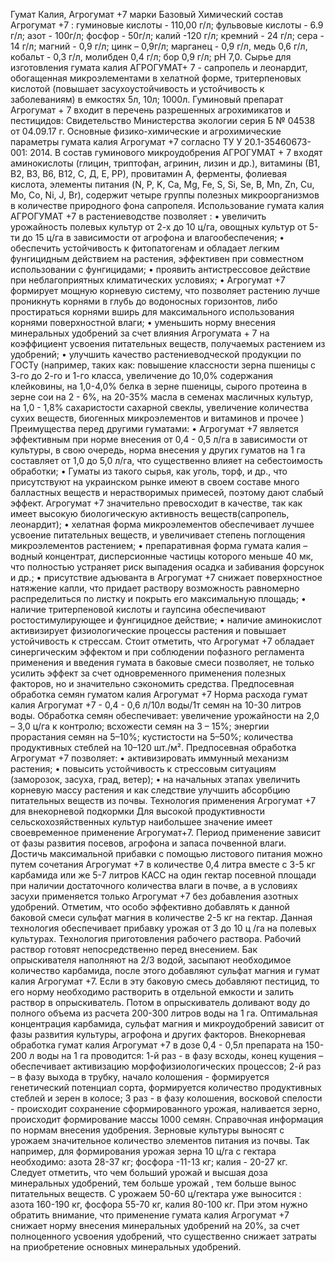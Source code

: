Гумат Калия, Агрогумат +7 марки Базовый
Химический состав Агрогумат +7 : гуминовые кислоты - 110,00 г/л; фульвовые кислоты - 6.9 г/л; азот - 100г/л; фосфор - 50г/л; калий -120 г/л; кремний - 24 г/л; сера - 14 г/л; магний - 0,9 г/л; цинк – 0,9г/л; марганец - 0,9 г/л, медь 0,6 г/л, кобальт - 0,3 г/л, молибден 0,4 г/л; бор 0,9 г/л; pH 7,0.
Сырье для изготовления гумата калия АГРОГУМАТ+ 7 - сапропель и леонардит, обогащенная микроэлементами в хелатной форме, тритерпеновых кислотой (повышает засухоустойчивость и устойчивость к заболеваниям) в емкостях 5л, 10л; 1000л.
Гуминовый препарат  Агрогумат + 7 входит в перечень разрешенных агрохимикатов и пестицидов: Свидетельство Министерства экологии серия Б № 04538 от 04.09.17 г.
Основные физико-химические и агрохимические параметры гумата калия Агрогумат +7 согласно ТУ У 20.1-35460673-001: 2014.
В состав гуминового микроудобрения  АГРОГУМАТ + 7 входят аминокислоты (глицин, триптофан, агринин, лизин и др.), витамины (В1, В2, В3, В6, В12, С, Д, Е, РР), провитамин А, ферменты, фолиевая кислота, элементы питания (N, P, K, Ca, Mg, Fe, S, Si, Se, B, Mn, Zn, Cu, Mo, Co, Ni, J, Br), содержит четыре группы полезных микроорганизмов в количестве природного фона сапропеля.
Использование гумата калия АГРОГУМАТ +7 в растениеводстве позволяет :
• увеличить урожайность полевых культур от 2-х до 10 ц/га, овощных культур от 5-ти до 15 ц/га в зависимости от агрофона и влагообеспечения;
• обеспечить устойчивость к фитопатогенам и обладает легким фунгицидным действием на растения, эффективен при совместном использовании с фунгицидами;
• проявить антистрессовое действие при неблагоприятных климатических условиях;
• Агрогумат +7 формирует мощную корневую систему, что позволяет растению лучше проникнуть корнями в глубь до водоносных горизонтов, либо простираться корнями вширь для максимального использования корнями поверхностной влаги;
• уменьшить норму внесения минеральных удобрений за счет влияния Агрогумата + 7 на коэффициент усвоения питательных веществ, получаемых растением из удобрений;
• улучшить качество растениеводческой продукции по ГОСТу (например, таких как: повышение классности зерна пшеницы с 3-го до 2-го и 1-го класса, увеличение до 10,0% содержания клейковины, на 1,0-4,0% белка в зерне пшеницы, сырого протеина в зерне сои на 2 - 6%, на 20-35% масла в семенах масличных культур, на 1,0 - 1,8% сахаристости сахарной свеклы, увеличение количества сухих веществ, биогенных микроэлементов и витаминов и прочее )
Преимущества перед другими гуматами:
• Агрогумат +7 является эффективным при норме внесения от 0,4 - 0,5 л/га в зависимости от культуры, в свою очередь, норма внесения у других гуматов на 1 га составляет от 1,0 до 5,0 л/га, что существенно влияет на себестоимость обработки;
• Гуматы из такого сырья, как уголь, торф, и др., что присутствуют на украинском рынке имеют в своем составе много балластных веществ и нерастворимых примесей, поэтому дают слабый эффект. Агрогумат +7 значительно превосходит в качестве, так как имеет высокую биологическую активность веществ(сапропель, леонардит);
• хелатная форма микроэлементов обеспечивает лучшее усвоение питательных веществ, и увеличивает степень поглощения микроэлементов растением;
• препаративная форма гумата калия – водный концентрат, дисперсионные частицы которого меньше 40 мк, что полностью устраняет риск выпадения осадка и забивания форсунок и др.;
• присутствие адъюванта в Агрогумат +7 снижает поверхностное натяжение капли, что придает раствору возможность равномерно распределиться по листку и покрыть его максимальную площадь;
• наличие тритерпеновой кислоты и гаупсина обеспечивают ростостимулирующее и фунгицидное действие;
• наличие аминокислот активизирует физиологические процессы растения и повышает устойчивость к стрессам.
Стоит отметить, что Агрогумат +7 обладает синергическим эффектом и при соблюдении пофазного регламента применения и введения гумата в баковые смеси позволяет, не только усилить эффект за счет одновременного применения полезных факторов, но и значительно сэкономить средства.
Предпосевная обработка семян гуматом калия Агрогумат +7
Норма расхода гумат калия Агрогумат +7 -  0,4 - 0,6 л/10л воды/1т семян на 10-30 литров воды. Обработка семян обеспечивает: увеличение урожайности на 2,0 – 3,0 ц/га к контролю;  всхожести семян на 3 – 15%;  энергии прорастания семян на 5–10%;  кустистости на 5–50%;  количества продуктивных стеблей на 10–120 шт./м².
Предпосевная обработка Агрогумат +7 позволяет:
• активизировать иммунный механизм растения;
• повысить устойчивость к стрессовым ситуациям (заморозок, засуха, град, ветер);
• на начальных этапах увеличить корневую массу растения и как следствие улучшить абсорбцию питательных веществ из почвы.
Технология применения Агрогумат +7 для внекорневой подкормки
Для высокой продуктивности сельскохозяйственных культур наибольшее значение имеет своевременное применение Агрогумат+7. Период применение  зависит от фазы развития посевов, агрофона и запаса почвенной влаги.
Достичь максимальной прибавки с помощью листового питания можно путем сочетания Агрогумат +7 в количестве 0,4 литра вместе с 3-5 кг карбамида или же 5-7 литров КАСС на один гектар посевной площади при наличии достаточного количества влаги в почве, а в условиях засухи применяется только Агрогумат +7 без добавления азотных удобрений. Отметим, что особо эффективно добавлять к данной баковой смеси сульфат магния в количестве 2-5 кг на гектар. Данная технология обеспечивает прибавку урожая от 3 до 10 ц /га на полевых культурах.
Технология приготовления рабочего раствора.
Рабочий раствор готовят непосредственно перед внесением. Бак опрыскивателя наполняют на 2/3 водой, засыпают необходимое количество карбамида, после этого добавляют сульфат магния и гумат калия Агрогумат +7. Если в эту баковую смесь добавляют пестицид, то его норму необходимо растворить в отдельной емкости и залить раствор в опрыскиватель. Потом в опрыскиватель доливают воду до полного объема из расчета 200-300 литров воды на 1 га. Оптимальная концентрация карбамида, сульфат магния и микроудобрений зависит от фазы развития культуры, агрофона и других факторов.
Внекорневая обработка гумат калия Агрогумат +7 в дозе 0,4 - 0,5л препарата на 150-200 л воды на 1 га проводится:
1-й раз - в фазу всходы, конец кущения – обеспечивает активизацию морфофизиологических процессов;
2-й раз – в фазу  выхода в трубку, начало колошения - формируется генетический потенциал сорта, формируется количество продуктивных стеблей и зерен в колосе;
3 раз - в фазу колошения, восковой спелости - происходит сохранение сформированного урожая, наливается зерно, происходит формирование массы 1000 семян.
Справочная информация по нормам внесения удобрения.
Зерновые культуры выносят с урожаем значительное количество элементов питания из почвы. Так например, для формирования урожая зерна 10 ц/га с гектара необходимо: азота 28-37 кг; фосфора -11-13 кг; калия - 20-27 кг. Следует отметить, что чем больший урожай и высшая доза минеральных удобрений, тем больше урожай , тем больше вынос питательных веществ. С урожаем 50-60 ц/гектара уже выносится : азота 160-190 кг, фосфора 55-70 кг, калия 80-100 кг. При этом нужно обратить внимание, что применение гумата калия  Агрогумат +7 снижает норму внесения минеральных удобрений на 20%, за счет полноценного усвоения удобрений, что существенно снижает затраты на приобретение основных минеральных удобрений.
